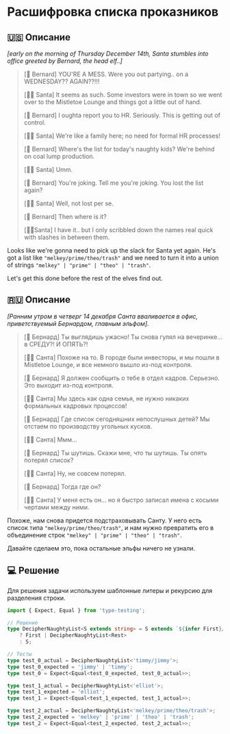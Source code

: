 # Расшифровка списка проказников

## 🇺🇸 Описание

*[early on the morning of Thursday December 14th, Santa stumbles into office greeted by Bernard, the head elf..]*

> [🧝 Bernard] YOU'RE A MESS. Were you out partying.. on a WEDNESDAY?? AGAIN??!!!
>
> [🎅🏻 Santa] It seems as such. Some investors were in town so we went over to the Mistletoe Lounge and things
> got a little out of hand.
>
> [🧝 Bernard] I oughta report you to HR. Seriously. This is getting out of control.
>
> [🎅🏻 Santa] We're like a family here; no need for formal HR processes!
>
> [🧝 Bernard] Where's the list for today's naughty kids? We're behind on coal lump production.
>
> [🎅🏻 Santa] Umm.
>
> [🧝 Bernard] You're joking. Tell me you're joking. You lost the list again?
>
> [🎅🏻 Santa] Well, not lost per se.
>
> [🧝 Bernard] Then where is it?
>
> [🎅🏻Santa] I have it.. but I only scribbled down the names real quick with slashes in between them.

Looks like we're gonna need to pick up the slack for Santa yet again.
He's got a list like `"melkey/prime/theo/trash"` and we need to turn it into
a union of strings `"melkey" | "prime" | "theo" | "trash"`.

Let's get this done before the rest of the elves find out.

## 🇷🇺 Описание

*[Ранним утром в четверг 14 декабря Санта вваливается в офис, приветствуемый Бернардом, главным эльфом].*

> [🧝 Бернард] Ты выглядишь ужасно! Ты снова гулял на вечеринке… в СРЕДУ?! И ОПЯТЬ?!
>
> [🎅🏻 Санта] Похоже на то. В городе были инвесторы, и мы пошли в Mistletoe Lounge,
> и все немного вышло из-под контроля.
>
> [🧝 Бернард] Я должен сообщить о тебе в отдел кадров. Серьезно. Это выходит из-под контроля.
>
> [🎅🏻 Санта] Мы здесь как одна семья, не нужно никаких формальных кадровых процессов!
>
> [🧝 Бернард] Где список сегодняшних непослушных детей? Мы отстаем по производству угольных кусков.
>
> [🎅🏻 Санта] Ммм...
>
> [🧝 Бернард] Ты шутишь. Скажи мне, что ты шутишь. Ты опять потерял список?
>
> [🎅🏻 Санта] Ну, не совсем потерял.
>
> [🧝 Бернард] Тогда где он?
>
> [🎅🏻 Санта] У меня есть он… но я быстро записал имена с косыми чертами между ними.

Похоже, нам снова придется подстраховывать Санту. У него есть список типа `"melkey/prime/theo/trash"`,
и нам нужно превратить его в объединение строк `"melkey" | "prime" | "theo" | "trash"`.

Давайте сделаем это, пока остальные эльфы ничего не узнали.

## 💻 Решение

Для решения задачи используем шаблонные литеры и рекурсию для разделения строки.

```typescript
import { Expect, Equal } from 'type-testing';

// Решение
type DecipherNaughtyList<S extends string> = S extends `${infer First}/${infer Rest}`
    ? First | DecipherNaughtyList<Rest>
    : S;

// Тесты
type test_0_actual = DecipherNaughtyList<'timmy/jimmy'>;
type test_0_expected = 'jimmy' | 'timmy';
type test_0 = Expect<Equal<test_0_expected, test_0_actual>>;

type test_1_actual = DecipherNaughtyList<'elliot'>;
type test_1_expected = 'elliot';
type test_1 = Expect<Equal<test_1_expected, test_1_actual>>;

type test_2_actual = DecipherNaughtyList<'melkey/prime/theo/trash'>;
type test_2_expected = 'melkey' | 'prime' | 'theo' | 'trash';
type test_2 = Expect<Equal<test_2_expected, test_2_actual>>;
```